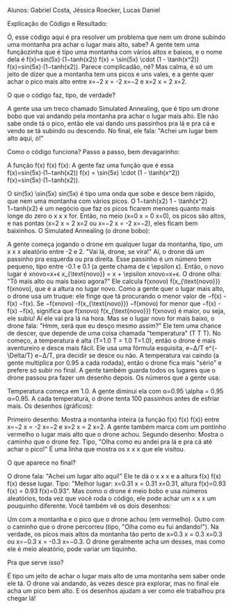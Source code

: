 Alunos: Gabriel Costa, Jéssica Roecker, Lucas Daniel


Explicação do Código e Resultado:

Ó, esse código aqui é pra resolver um problema que nem um drone subindo uma montanha pra achar o lugar mais alto, sabe? A gente tem uma funçãozinha que é tipo uma montanha com vários altos e baixos, e o nome dela é f(x)=sin⁡(5x)⋅(1−tanh⁡(x2)) f(x) = \sin(5x) \cdot (1 - \tanh(x^2)) f(x)=sin(5x)⋅(1−tanh(x2)). Parece complicadão, né? Mas calma, é só um jeito de dizer que a montanha tem uns picos e uns vales, e a gente quer achar o pico mais alto entre x=−2 x = -2 x=−2 e x=2 x = 2 x=2.

O que o código faz, tipo, de verdade?

A gente usa um treco chamado Simulated Annealing, que é tipo um drone bobo que vai andando pela montanha pra achar o lugar mais alto. Ele não sabe onde tá o pico, então ele vai dando uns passinhos pra lá e pra cá e vendo se tá subindo ou descendo. No final, ele fala: "Achei um lugar bem alto aqui, ó!"

Como o código funciona? Passo a passo, bem devagarinho:

A função f(x) f(x) f(x):
A gente faz uma função que é essa f(x)=sin⁡(5x)⋅(1−tanh⁡(x2)) f(x) = \sin(5x) \cdot (1 - \tanh(x^2)) f(x)=sin(5x)⋅(1−tanh(x2)).

O sin⁡(5x) \sin(5x) sin(5x) é tipo uma onda que sobe e desce bem rápido, que nem uma montanha com vários picos.
O 1−tanh⁡(x2) 1 - \tanh(x^2) 1−tanh(x2) é um negócio que faz os picos ficarem menores quanto mais longe do zero o x x x for. Então, no meio (x=0 x = 0 x=0), os picos são altos, e nas pontas (x=2 x = 2 x=2 ou x=−2 x = -2 x=−2), eles ficam bem baixinhos.
O Simulated Annealing (o drone bobo):

A gente começa jogando o drone em qualquer lugar da montanha, tipo, um x x x aleatório entre -2 e 2. "Vai lá, drone, se vira!"
Aí, o drone dá um passinho pra esquerda ou pra direita. Esse passinho é um número bem pequeno, tipo entre -0.1 e 0.1 (a gente chama de ϵ \epsilon ϵ). Então, o novo lugar é xnovo=x+ϵ x_{\text{novo}} = x + \epsilon xnovo​=x+ϵ.
O drone olha: "Tô mais alto ou mais baixo agora?" Ele calcula f(xnovo) f(x_{\text{novo}}) f(xnovo​), que é a altura no lugar novo.
Como a gente quer o lugar mais alto, o drone usa um truque: ele finge que tá procurando o menor valor de −f(x) -f(x) −f(x). Se −f(xnovo) -f(x_{\text{novo}}) −f(xnovo​) for menor que −f(x) -f(x) −f(x), significa que f(xnovo) f(x_{\text{novo}}) f(xnovo​) é maior, ou seja, ele subiu! Aí ele vai pra lá na hora.
Mas se o lugar novo for mais baixo, o drone fala: "Hmm, será que eu desço mesmo assim?" Ele tem uma chance de descer, que depende de uma coisa chamada "temperatura" (T T T). No começo, a temperatura é alta (T=1.0 T = 1.0 T=1.0), então o drone é mais aventureiro e desce mais fácil. Ele usa uma fórmula esquisita, e−Δ/T e^{-\Delta/T} e−Δ/T, pra decidir se desce ou não.
A temperatura vai caindo (a gente multiplica por 0.95 a cada rodada), então o drone fica mais "sério" e prefere só subir no final.
A gente também guarda todos os lugares que o drone passou pra fazer um desenho depois.
Os números que a gente usa:

Temperatura começa em 1.0.
A gente diminui ela com α=0.95 \alpha = 0.95 α=0.95.
A cada temperatura, o drone tenta 100 passinhos antes de esfriar mais.
Os desenhos (gráficos):

Primeiro desenho: Mostra a montanha inteira (a função f(x) f(x) f(x)) entre x=−2 x = -2 x=−2 e x=2 x = 2 x=2. A gente também marca com um pontinho vermelho o lugar mais alto que o drone achou.
Segundo desenho: Mostra o caminho que o drone fez. Tipo, "Olha como eu andei pra lá e pra cá até achar o pico!" É uma linha que mostra os x x x que ele visitou.

O que aparece no final?

O drone fala: "Achei um lugar alto aqui!" Ele te dá o x x x e a altura f(x) f(x) f(x) desse lugar. Tipo: "Melhor lugar: x=0.31 x = 0.31 x=0.31, altura f(x)=0.93 f(x) = 0.93 f(x)=0.93". Mas como o drone é meio bobo e usa números aleatórios, toda vez que você roda o código, ele pode achar um x x x um pouquinho diferente.
Você também vê os dois desenhos:

Um com a montanha e o pico que o drone achou (em vermelho).
Outro com o caminho que o drone percorreu (tipo, "Olha como eu fui andando!").
Na verdade, os picos mais altos da montanha tão perto de x=0.3 x = 0.3 x=0.3 ou x=−0.3 x = -0.3 x=−0.3. O drone geralmente acha um desses, mas como ele é meio aleatório, pode variar um tiquinho.

Pra que serve isso?

É tipo um jeito de achar o lugar mais alto de uma montanha sem saber onde ele tá. O drone vai andando, às vezes desce pra explorar, mas no final ele acha um pico bem alto. E os desenhos ajudam a ver como ele trabalhou pra chegar lá!
